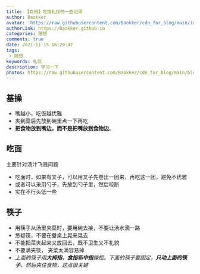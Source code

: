 ```yaml
---
title: 【自用】吃饭礼仪的一些记录
author: Baokker
avatar: 'https://raw.githubusercontent.com/Baokker/cdn_for_blog/main/img/custom/avatar.jpg'
authorLink: https://Baokker.github.io
categories: 随想
comments: true
date: 2021-11-15 16:29:47
tags:
 - 随想
keywords: 礼仪
description: 学习一下
photos: https://raw.githubusercontent.com/Baokker/cdn_for_blog/main/blog_imgs/defaultImages.jpg
---
```


## 基操

- 嘴越小，吃饭越优雅
- 夹到菜后先放到碗里点一下再吃
- **把食物放到嘴边，而不是把嘴放到食物边**。

## 吃面

主要针对汤汁飞溅问题

- 吃面时，如果有叉子，可以用叉子先卷出一团来，再吃这一团，避免不优雅
- 或者可以采用勺子，先放到勺子里，然后咬断
- 实在不行头低一些

## 筷子

- 用筷子从汤里夹菜时，要用碗去接，不要让汤水滴一路
- 忌疑筷，不要在餐桌上晃来晃去
- 不能把菜夹起来又放回去，既不卫生又不礼貌
- 不要满夹筷， 夹菜太满容易掉
- *上面的筷子用**大拇指、食指和中指**操控。下面的筷子要固定，**只动上面的筷子**，然后夹住食物，这点很关键*

